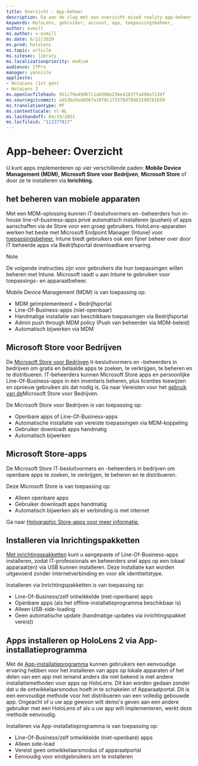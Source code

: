 ```yaml
---
title: Overzicht - App-beheer
description: Ga aan de slag met een overzicht mixed reality app-beheer met Mobile Device Management, Microsoft Store voor Bedrijven en inrichtingspakketten.
keywords: HoloLens, gebruiker, account, app, toepassingsbeheer,
author: evmill
ms.author: v-evmill
ms.date: 6/22/2020
ms.prod: hololens
ms.topic: article
ms.sitesec: library
ms.localizationpriority: medium
audience: ITPro
manager: yannisle
appliesto:
- HoloLens (1st gen)
- HoloLens 2
ms.openlocfilehash: 951c79e49d67c1a0308e236e4283ffa498a7139f
ms.sourcegitcommit: ad53ba5edd567a18f0c172578d78db3190701650
ms.translationtype: MT
ms.contentlocale: nl-NL
ms.lasthandoff: 04/19/2021
ms.locfileid: "111377817"
---
```

# <a name="app-management-overview"></a>App-beheer: Overzicht

U kunt apps implementeren op vier verschillende paden: **Mobile Device Management (MDM),** **Microsoft Store voor Bedrijven**, **Microsoft Store** of door ze te installeren via **Inrichting.**

## <a name="mobile-device-management-mdm"></a>het beheren van mobiele apparaten

Met een MDM-oplossing kunnen IT-besluitvormers en -beheerders hun in-house line-of-business-apps privé automatisch installeren (pushen) of apps aanschaffen via de Store voor een groep gebruikers. HoloLens-apparaten werken het beste met Microsoft Endpoint Manager (Intune) voor [toepassingsbeheer.](app-deploy-intune.md) Intune biedt gebruikers ook een fijner beheer over door IT beheerde apps via Bedrijfsportal downloadbare ervaring.

> [!NOTE]
> De volgende instructies zijn voor gebruikers die hun toepassingen willen beheren met Intune. Microsoft raadt u aan Intune te gebruiken voor toepassings- en apparaatbeheer.

Mobile Device Management (MDM) is van toepassing op:

* MDM geïmplementeerd + Bedrijfsportal
* Line-Of-Business-apps (niet-openbaar)
* Handmatige installatie van beschikbare toepassingen via Bedrijfsportal
* Admin push through MDM policy (Push van beheerder via MDM-beleid)
* Automatisch bijwerken via MDM

## <a name="microsoft-store-for-business"></a>Microsoft Store voor Bedrijven

De [Microsoft Store voor Bedrijven](app-deploy-store-business.md) it-besluitvormers en -beheerders in bedrijven om gratis en betaalde apps te zoeken, te verkrijgen, te beheren en te distribueren. IT-beheerders kunnen Microsoft Store apps en persoonlijke Line-Of-Business-apps in één inventaris beheren, plus licenties toewijzen en opnieuw gebruiken als dat nodig is. Ga naar Vereisten voor het [gebruik van de](https://docs.microsoft.com/microsoft-store/prerequisites-microsoft-store-for-business)Microsoft Store voor Bedrijven.

De Microsoft Store voor Bedrijven is van toepassing op:

* Openbare apps of Line-Of-Business-apps
* Automatische installatie van vereiste toepassingen via MDM-koppeling
* Gebruiker downloadt apps handmatig
* Automatisch bijwerken

## <a name="microsoft-store-apps"></a>Microsoft Store-apps

De Microsoft Store IT-besluitvormers en -beheerders in bedrijven om openbare apps te zoeken, te verkrijgen, te beheren en te distribueren.

Deze Microsoft Store is van toepassing op:

* Alleen openbare apps
* Gebruiker downloadt apps handmatig
* Automatisch bijwerken als er verbinding is met internet

Ga naar [Holographic Store-apps voor meer informatie.](https://docs.microsoft.com/hololens/holographic-store-apps)

## <a name="install-via-provisioning-packages"></a>Installeren via Inrichtingspakketten

[Met inrichtingspakketten](app-deploy-provisioning-package.md) kunt u aangepaste of Line-Of-Business-apps installeren, zodat IT-professionals en beheerders snel apps op een lokaal apparaat(en) via USB kunnen installeren. Deze installatie kan worden uitgevoerd zonder internetverbinding en voor elk identiteitstype.

Installeren via Inrichtingspakketten is van toepassing op:

* Line-Of-Business/zelf ontwikkelde (niet-openbare) apps
* Openbare apps (als het offline-installatieprogramma beschikbaar is)
* Alleen USB-side-loading
* Geen automatische update (handmatige updates via inrichtingspakket vereist)

## <a name="install-apps-on-hololens-2-via-app-installer"></a>Apps installeren op HoloLens 2 via App-installatieprogramma

Met de [App-installatieprogramma](app-deploy-app-installer.md) kunnen gebruikers een eenvoudige ervaring hebben voor het installeren van apps op lokale apparaten of het delen van een app met iemand anders die niet bekend is met andere installatiemethoden voor apps op HoloLens. Dit kan worden gedaan zonder dat u de ontwikkelaarsmodus hoeft in te schakelen of Apparaatportal. Dit is een eenvoudige methode voor het distribueren van een volledig gebouwde app. Ongeacht of u uw app gewoon wilt demo's geven aan een andere gebruiker met een HoloLens of als u uw app wilt implementeren, werkt deze methode eenvoudig.

Installeren via App-installatieprogramma is van toepassing op:

* Line-Of-Business/zelf ontwikkelde (niet-openbare) apps
* Alleen side-load
* Vereist geen ontwikkelaarsmodus of apparaatportal
* Eenvoudig voor eindgebruikers om te installeren
